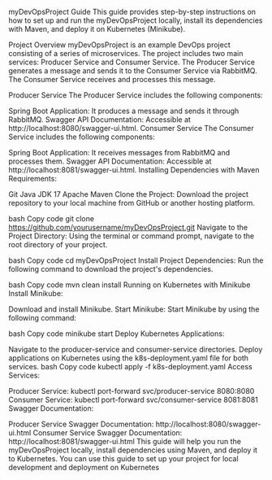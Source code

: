 myDevOpsProject Guide
This guide provides step-by-step instructions on how to set up and run the myDevOpsProject locally, install its dependencies with Maven, and deploy it on Kubernetes (Minikube).

Project Overview
myDevOpsProject is an example DevOps project consisting of a series of microservices. The project includes two main services: Producer Service and Consumer Service. The Producer Service generates a message and sends it to the Consumer Service via RabbitMQ. The Consumer Service receives and processes this message.

Producer Service
The Producer Service includes the following components:

Spring Boot Application: It produces a message and sends it through RabbitMQ.
Swagger API Documentation: Accessible at http://localhost:8080/swagger-ui.html.
Consumer Service
The Consumer Service includes the following components:

Spring Boot Application: It receives messages from RabbitMQ and processes them.
Swagger API Documentation: Accessible at http://localhost:8081/swagger-ui.html.
Installing Dependencies with Maven
Requirements:

Git
Java JDK 17
Apache Maven
Clone the Project:
Download the project repository to your local machine from GitHub or another hosting platform.

bash
Copy code
git clone https://github.com/yourusername/myDevOpsProject.git
Navigate to the Project Directory:
Using the terminal or command prompt, navigate to the root directory of your project.

bash
Copy code
cd myDevOpsProject
Install Project Dependencies:
Run the following command to download the project's dependencies.

bash
Copy code
mvn clean install
Running on Kubernetes with Minikube
Install Minikube:

Download and install Minikube.
Start Minikube:
Start Minikube by using the following command:

bash
Copy code
minikube start
Deploy Kubernetes Applications:

Navigate to the producer-service and consumer-service directories.
Deploy applications on Kubernetes using the k8s-deployment.yaml file for both services.
bash
Copy code
kubectl apply -f k8s-deployment.yaml
Access Services:

Producer Service: kubectl port-forward svc/producer-service 8080:8080
Consumer Service: kubectl port-forward svc/consumer-service 8081:8081
Swagger Documentation:

Producer Service Swagger Documentation: http://localhost:8080/swagger-ui.html
Consumer Service Swagger Documentation: http://localhost:8081/swagger-ui.html
This guide will help you run the myDevOpsProject locally, install dependencies using Maven, and deploy it to Kubernetes. You can use this guide to set up your project for local development and deployment on Kubernetes
